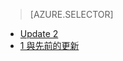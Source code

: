 > [AZURE.SELECTOR]
- [Update 2](../articles/storsimple/storsimple-manage-volumes-u2.md)
- [1 與先前的更新](../articles/storsimple/storsimple-manage-volumes.md)


